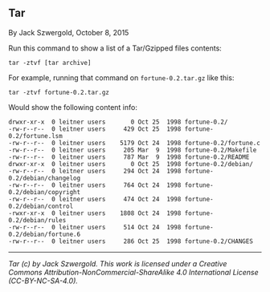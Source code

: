 ## Tar

By Jack Szwergold, October 8, 2015

Run this command to show a list of a Tar/Gzipped files contents:

    tar -ztvf [tar archive]

For example, running that command on `fortune-0.2.tar.gz` like this:

	tar -ztvf fortune-0.2.tar.gz

Would show the following content info:

	drwxr-xr-x  0 leitner users       0 Oct 25  1998 fortune-0.2/
	-rw-r--r--  0 leitner users     429 Oct 25  1998 fortune-0.2/fortune.lsm
	-rw-r--r--  0 leitner users    5179 Oct 24  1998 fortune-0.2/fortune.c
	-rw-r--r--  0 leitner users     205 Mar  9  1998 fortune-0.2/Makefile
	-rw-r--r--  0 leitner users     787 Mar  9  1998 fortune-0.2/README
	drwxr-xr-x  0 leitner users       0 Oct 25  1998 fortune-0.2/debian/
	-rw-r--r--  0 leitner users     294 Oct 24  1998 fortune-0.2/debian/changelog
	-rw-r--r--  0 leitner users     764 Oct 24  1998 fortune-0.2/debian/copyright
	-rw-r--r--  0 leitner users     474 Oct 24  1998 fortune-0.2/debian/control
	-rwxr-xr-x  0 leitner users    1808 Oct 24  1998 fortune-0.2/debian/rules
	-rw-r--r--  0 leitner users     514 Oct 24  1998 fortune-0.2/debian/fortune.6
	-rw-r--r--  0 leitner users     286 Oct 25  1998 fortune-0.2/CHANGES

***

*Tar (c) by Jack Szwergold. This work is licensed under a Creative Commons Attribution-NonCommercial-ShareAlike 4.0 International License (CC-BY-NC-SA-4.0).*